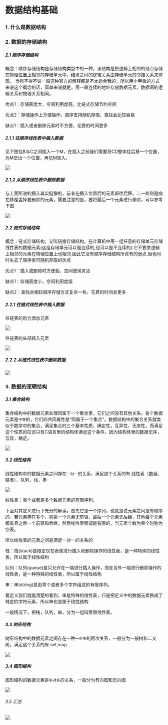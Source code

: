 # 数据结构基础

### 1. 什么是数据结构
    
    
### 2. 数据的存储结构

##### 2.1 顺序存储结构

概念：顺序存储结构是存储结构类型中的一种，该结构是把逻辑上相邻的结点存储在物理位置上相邻的存储单元中，结点之间的逻辑关系由存储单元的邻接关系来体现。
当然不得不说一般这种官方的解释都是不太适合我的，所以用小甲鱼的方式来说这个概念的话，简单来说就是，用一段连续的地址存放数据元素，数据间的逻辑关系和物理关系相同。

 优点1：存储密度大，空间利用度高，比链式存储节约空间

 优点2：存储操作上方便操作，顺序支持随机存取，查找会比较容易

 缺点1：插入或者删除元素时不方便，花费的时间更多

##### 2.1.1 往顺序线性表中插入数据

见下图往B与C之间插入一个M，在插入之前我们需要将CD整体往后移一个位置，为M空出一个位置，再见M放入。

![](sxccjg.png)

##### 2.1.2 从顺序线性表中删除数据

与上面所说的插入其实挺像的，前者在插入位置后的元素都往后移，二一处则是向左移覆盖掉要删除的元素，需要注意的是，要将最后一个元素进行移除，可以参考下图

![](sxccjg2.png)

##### 2.2 链式存储结构

概念：链式存储结构，又叫链接存储结构。在计算机中用一组任意的存储单元存储线性表的数据元素(这组存储单元可以是连续的,也可以是不连续的).它不要求逻辑上相邻的元素在物理位置上也相邻.因此它没有顺序存储结构所具有的弱点,但也同时失去了顺序表可随机存取的优点

优点1：插入或删除时方便些，空间使用灵活

缺点1：存储密度小，空间利用度低

缺点2：查找会相较顺序存储方式复杂一些，花费的时间会更多

##### 2.2.1 往链式线性表中插入数据

往链表的后方添加元素

![](lscc1.png)

往链表的头部插入元素

![](lscc2.png)

##### 2.2.2 从链式线性表中删除数据

![](lscc3.png)

### 3. 数据的逻辑结构


##### 3.1 集合结构

集合结构中的数据元素处理同属于一个集合里，它们之间没有其他关系。各个数据元素是`平等`的，它们的共同属性是“同属于一个集合”。数据结构中的集合关系就类似于数学中的集合，满足集合的三个基本性质，确定性，互异性，无序性，而满足这个性质的应该只有C语言里的结构体满足这个条件，因为结构体里的数据无序，互异，确定。

![](jihe1.png)

##### 3.2 线性结构

线性结构中的数据元素之间存在`一对一`的关系，满足这个关系的有  线性表（数组，链表），队列，栈，串

![](xxjg1.png)

线性表：零个或者是多个数据元素的有限序列。

下面对其定义进行下充分的解读，首先它是一个序列，也就是说元素之间是有顺序的，若元素存在多个，则第一个元素无前驱，最后一个元素无后继，其他每个元素都有且之后一个前驱和后继。然后线性表强调是有限的，当元素个数为零个时称为空表。

所以线性表的元素之间是满足一对一的关系的

栈：栈(stack)是限定仅在表尾进行插入和删除操作的线性表，是一种特殊的线性表，所以属于线性结构

队列：队列(queue)是只允许在一端进行插入操作，而在另外一端进行删除操作的线性表，是一种特殊的线性表，所以属于线性结构

串：串(string)是由零个或者多个字符组成的有限序列。

看定义我们就能清楚的看到，串是特殊的线性表，只是把定义中的数据元素换成了特定的字符元素，所以串也是属于线性结构

一般情况下，把栈，队列，串，分为一组叫受限线性表。 

##### 3.3 树形结构

树形结构中的数据元素之间存在一种`一对多`的层次关系，一般分为一般树和二叉树，满足这个关系的有 set,map

![](sxjg1.png)

##### 3.4 图形结构

图形结构的数据元素是`多对多`的关系，一般分为有向图和无向图

![](txjg.png)

###### 3.5 汇总

![](all1.png)
